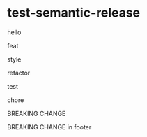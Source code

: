 # test-semantic-release

hello

feat

style

refactor

test

chore

BREAKING CHANGE

BREAKING CHANGE in footer 

